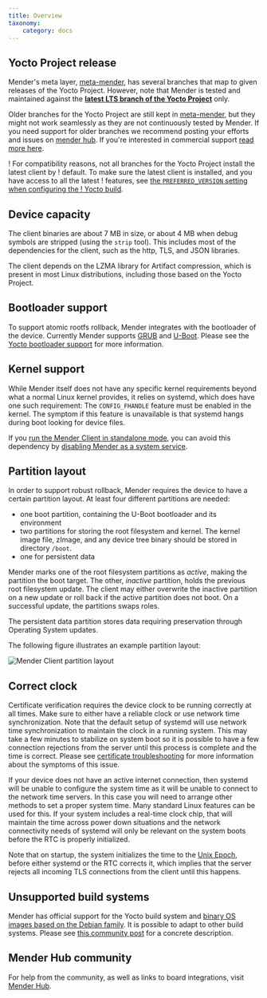```yaml
---
title: Overview
taxonomy:
    category: docs
---
```



## Yocto Project release

Mender's meta layer, [meta-mender](https://github.com/mendersoftware/meta-mender?target=_blank), has
several branches that map to given releases of the Yocto Project. However, note that Mender is
tested and maintained against the [**latest LTS branch of the Yocto
Project**](https://wiki.yoctoproject.org/wiki/Releases?target=_blank) only.

Older branches for the Yocto Project are still kept in
[meta-mender](https://github.com/mendersoftware/meta-mender?target=_blank), but they might not work
seamlessly as they are not continuously tested by Mender. If you need support for older branches we
recommend posting your efforts and issues on [mender hub](https://hub.mender.io/c/board-integrations/6).
If you're interested in commercial support [read more here](https://mender.io/support-and-services/board-integration).



! For compatibility reasons, not all branches for the Yocto Project install the latest client by
! default. To make sure the latest client is installed, and you have access to all the latest
! features, see [the `PREFERRED_VERSION` setting when configuring the
! Yocto build](../03.Build-for-demo/docs.md#configuring-the-build).


## Device capacity

The client binaries are about 7 MB in size, or about 4 MB when debug symbols are
stripped (using the `strip` tool). This includes most of the dependencies for
the client, such as the http, TLS, and JSON libraries.

The client depends on the LZMA library for Artifact compression, which is
present in most Linux distributions, including those based on the Yocto Project.


## Bootloader support

To support atomic rootfs rollback, Mender integrates with the bootloader of the device. Currently
Mender supports [GRUB](https://www.gnu.org/software/grub/?target=_blank) and
[U-Boot](http://www.denx.de/wiki/U-Boot?target=_blank). Please see the [Yocto bootloader
support](../02.Board-integration/02.Bootloader-support/docs.md) for more information.


## Kernel support
While Mender itself does not have any specific kernel requirements beyond what a normal Linux kernel provides, it relies on systemd, which does have one such requirement: The `CONFIG_FHANDLE` feature must be enabled in the kernel. The symptom if this feature is unavailable is that systemd hangs during boot looking for device files.

If you [run the Mender Client in standalone mode](../../02.Overview/01.Introduction/docs.md#client-modes-of-operation), you can avoid this dependency by [disabling Mender as a system service](../05.Customize-Mender/docs.md#disabling-mender-as-a-system-service).


## Partition layout

In order to support robust rollback, Mender requires the device to have a certain partition layout.
At least four different partitions are needed:
* one boot partition, containing the U-Boot bootloader and its environment
* two partitions for storing the root filesystem and kernel. The kernel image file, zImage, and any device tree binary should be stored in directory `/boot`.
* one for persistent data

Mender marks one of the root filesystem partitions as *active*, making the partition the boot target.
The other, *inactive* partition, holds the previous root filesystem update. The client may either overwrite
the inactive partition on a new update or roll back if the active partition does not boot.
On a successful update, the partitions swaps roles.

The persistent data partition stores data requiring preservation through Operating System updates.

The following figure illustrates an example partition layout:

![Mender Client partition layout](mender_client_partition_layout.png)


## Correct clock

Certificate verification requires the device clock to be running correctly at all times.
Make sure to either have a reliable clock or use network time synchronization.
Note that the default setup of systemd will use network time
synchronization to maintain the clock in a running system. This may
take a few minutes to stabilize on system boot so it is possible
to have a few connection rejections from the server until this process
is complete and the time is correct. Please see [certificate troubleshooting](../../301.Troubleshoot/03.Mender-Client/docs.md#certificate-expired-or-not-yet-valid) for more information about the symptoms of this issue.

If your device does not have an active internet connection, then systemd
will be unable to configure the system time as it will be unable to connect
to the network time servers. In this case you will need to arrange other
methods to set a proper system time. Many standard Linux features can be
used for this. If your system includes a real-time clock chip, that will maintain the time
across power down situations and the network connectivity needs of systemd
will only be relevant on the system boots before the RTC is properly
initialized.

Note that on startup, the system initializes the time to the 
[Unix Epoch](https://en.wikipedia.org/wiki/Unix_time?target=_blank), before
either systemd or the RTC corrects it, which implies that the server rejects all
incoming TLS connections from the client until this happens.


## Unsupported build systems

Mender has official support for the Yocto build system and [binary OS images based on the Debian family](../../04.Operating-System-updates-Debian-family/chapter.md). It is possible to adapt to other build systems. Please see [this community post](https://hub.mender.io/t/mender-from-scratch?target=_blank) for a concrete description.


## Mender Hub community

For help from the community, as well as links to board integrations, visit [Mender
Hub](https://hub.mender.io/?target=_blank).
